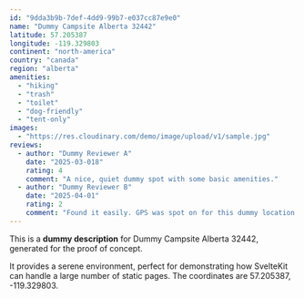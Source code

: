 ```yaml
---
id: "9dda3b9b-7def-4dd9-99b7-e037cc87e9e0"
name: "Dummy Campsite Alberta 32442"
latitude: 57.205387
longitude: -119.329803
continent: "north-america"
country: "canada"
region: "alberta"
amenities:
  - "hiking"
  - "trash"
  - "toilet"
  - "dog-friendly"
  - "tent-only"
images:
  - "https://res.cloudinary.com/demo/image/upload/v1/sample.jpg"
reviews:
  - author: "Dummy Reviewer A"
    date: "2025-03-018"
    rating: 4
    comment: "A nice, quiet dummy spot with some basic amenities."
  - author: "Dummy Reviewer B"
    date: "2025-04-01"
    rating: 2
    comment: "Found it easily. GPS was spot on for this dummy location."
---
```


This is a **dummy description** for Dummy Campsite Alberta 32442, generated for the proof of concept.

It provides a serene environment, perfect for demonstrating how SvelteKit can handle a large number of static pages. The coordinates are 57.205387, -119.329803.
